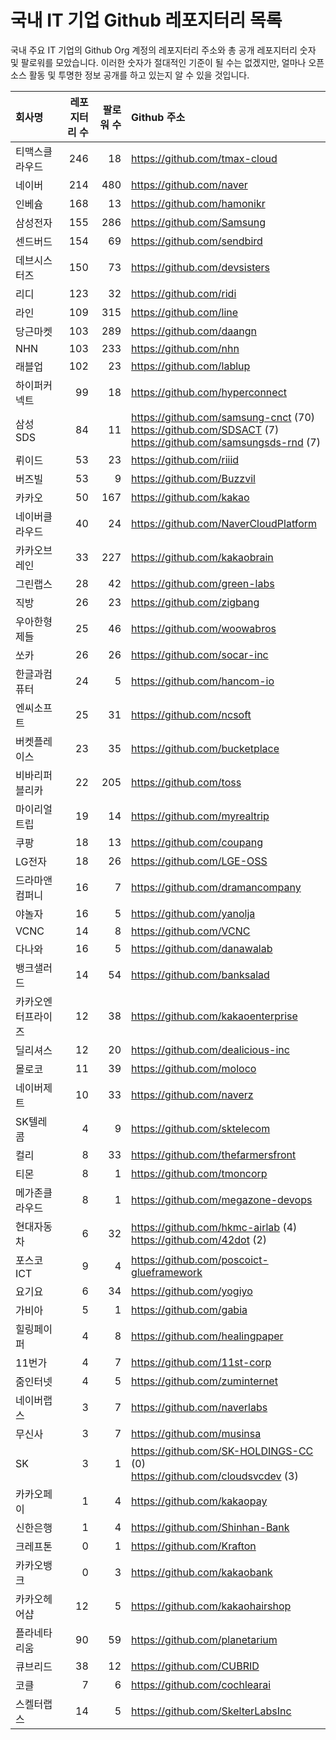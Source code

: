 # 국내 IT 기업 Github 레포지터리 목록
국내 주요 IT 기업의 Github Org 계정의 레포지터리 주소와 총 공개 레포지터리 숫자 및 팔로워를 모았습니다. 이러한 숫자가 절대적인 기준이 될 수는 없겠지만, 얼마나 오픈 소스 활동 및 투명한 정보 공개를 하고 있는지 알 수 있을 것입니다.

<!-- MARKDOWN_TABLE(GITHUB): START -->

| **회사명** | **레포지터리 수** | **팔로워 수** | **Github 주소** |
|:---|---:|---:|:---|
| 티맥스클라우드 | 246 | 18 | https://github.com/tmax-cloud |
| 네이버 | 214 | 480 | https://github.com/naver |
| 인베슘 | 168 | 13 | https://github.com/hamonikr |
| 삼성전자 | 155 | 286 | https://github.com/Samsung |
| 센드버드 | 154 | 69 | https://github.com/sendbird |
| 데브시스터즈 | 150 | 73 | https://github.com/devsisters |
| 리디 | 123 | 32 | https://github.com/ridi |
| 라인 | 109 | 315 | https://github.com/line |
| 당근마켓 | 103 | 289 | https://github.com/daangn |
| NHN | 103 | 233 | https://github.com/nhn |
| 래블업 | 102 | 23 | https://github.com/lablup |
| 하이퍼커넥트 | 99 | 18 | https://github.com/hyperconnect |
| 삼성SDS | 84 | 11 | https://github.com/samsung-cnct (70)<br />https://github.com/SDSACT (7)<br />https://github.com/samsungsds-rnd (7) |
| 뤼이드 | 53 | 23 | https://github.com/riiid |
| 버즈빌 | 53 | 9 | https://github.com/Buzzvil |
| 카카오 | 50 | 167 | https://github.com/kakao |
| 네이버클라우드 | 40 | 24 | https://github.com/NaverCloudPlatform |
| 카카오브레인 | 33 | 227 | https://github.com/kakaobrain |
| 그린랩스 | 28 | 42 | https://github.com/green-labs |
| 직방 | 26 | 23 | https://github.com/zigbang |
| 우아한형제들 | 25 | 46 | https://github.com/woowabros |
| 쏘카 | 26 | 26 | https://github.com/socar-inc |
| 한글과컴퓨터 | 24 | 5 | https://github.com/hancom-io |
| 엔씨소프트 | 25 | 31 | https://github.com/ncsoft |
| 버켓플레이스 | 23 | 35 | https://github.com/bucketplace |
| 비바리퍼블리카 | 22 | 205 | https://github.com/toss |
| 마이리얼트립 | 19 | 14 | https://github.com/myrealtrip |
| 쿠팡 | 18 | 13 | https://github.com/coupang |
| LG전자 | 18 | 26 | https://github.com/LGE-OSS |
| 드라마앤컴퍼니 | 16 | 7 | https://github.com/dramancompany |
| 야놀자 | 16 | 5 | https://github.com/yanolja |
| VCNC | 14 | 8 | https://github.com/VCNC |
| 다나와 | 16 | 5 | https://github.com/danawalab |
| 뱅크샐러드 | 14 | 54 | https://github.com/banksalad |
| 카카오엔터프라이즈 | 12 | 38 | https://github.com/kakaoenterprise |
| 딜리셔스 | 12 | 20 | https://github.com/dealicious-inc |
| 몰로코 | 11 | 39 | https://github.com/moloco |
| 네이버제트 | 10 | 33 | https://github.com/naverz |
| SK텔레콤 | 4 | 9 | https://github.com/sktelecom |
| 컬리 | 8 | 33 | https://github.com/thefarmersfront |
| 티몬 | 8 | 1 | https://github.com/tmoncorp |
| 메가존클라우드 | 8 | 1 | https://github.com/megazone-devops |
| 현대자동차 | 6 | 32 | https://github.com/hkmc-airlab (4)<br />https://github.com/42dot (2) |
| 포스코ICT | 9 | 4 | https://github.com/poscoict-glueframework |
| 요기요 | 6 | 34 | https://github.com/yogiyo |
| 가비아 | 5 | 1 | https://github.com/gabia |
| 힐링페이퍼 | 4 | 8 | https://github.com/healingpaper |
| 11번가 | 4 | 7 | https://github.com/11st-corp |
| 줌인터넷 | 4 | 5 | https://github.com/zuminternet |
| 네이버랩스 | 3 | 7 | https://github.com/naverlabs |
| 무신사 | 3 | 7 | https://github.com/musinsa |
| SK | 3 | 1 | https://github.com/SK-HOLDINGS-CC (0)<br />https://github.com/cloudsvcdev (3) |
| 카카오페이 | 1 | 4 | https://github.com/kakaopay |
| 신한은행 | 1 | 4 | https://github.com/Shinhan-Bank |
| 크레프톤 | 0 | 1 | https://github.com/Krafton |
| 카카오뱅크 | 0 | 3 | https://github.com/kakaobank |
| 카카오헤어샵 | 12 | 5 | https://github.com/kakaohairshop |
| 플라네타리움 | 90 | 59 | https://github.com/planetarium |
| 큐브리드 | 38 | 12 | https://github.com/CUBRID |
| 코클 | 7 | 6 | https://github.com/cochlearai |
| 스켈터랩스 | 14 | 5 | https://github.com/SkelterLabsInc |

<!-- MARKDOWN_TABLE(GITHUB): END -->
